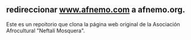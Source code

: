 ## redireccionar www.afnemo.com a afnemo.org.
Este es un repoitorio que clona la página web original de la Asociación Afrocultural "Neftalí Mosquera".

